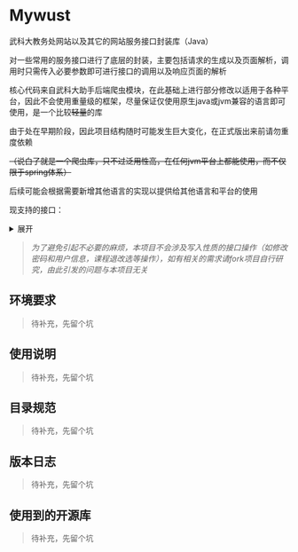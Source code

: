 # Mywust

武科大教务处网站以及其它的网站服务接口封装库（Java）

对一些常用的服务接口进行了底层的封装，主要包括请求的生成以及页面解析，调用时只需传入必要参数即可进行接口的调用以及响应页面的解析

核心代码来自武科大助手后端爬虫模块，在此基础上进行部分修改以适用于各种平台，因此不会使用重量级的框架，尽量保证仅使用原生java或jvm兼容的语言即可使用，是一个比较~~轻量~~的库

由于处在早期阶段，因此项目结构随时可能发生巨大变化，在正式版出来前请勿重度依赖

~~（说白了就是一个爬虫库，只不过泛用性高，在任何jvm平台上都能使用，而不仅限于spring体系）~~

后续可能会根据需要新增其他语言的实现以提供给其他语言和平台的使用

现支持的接口：
<details> 
<summary>展开</summary>

- 教务处
  - 学生信息获取
  - 成绩查询
  - 课表查询
  - ...

（示例内容，待完成后补充）

</details>

> *为了避免引起不必要的麻烦，本项目不会涉及写入性质的接口操作（如修改密码和用户信息，课程退改选等操作），如有相关的需求请fork项目自行研究，由此引发的问题与本项目无关*

## 环境要求

> 待补充，先留个坑

## 使用说明

> 待补充，先留个坑

## 目录规范

> 待补充，先留个坑

## 版本日志

> 待补充，先留个坑

## 使用到的开源库

> 待补充，先留个坑